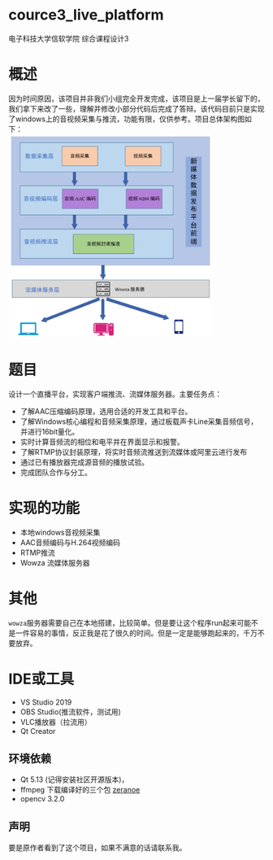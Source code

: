 # cource3_live_platform
电子科技大学信软学院 综合课程设计3
# 概述
因为时间原因，该项目并非我们小组完全开发完成，该项目是上一届学长留下的，我们拿下来改了一些，理解并修改小部分代码后完成了答辩。该代码目前只是实现了windows上的音视频采集与推流，功能有限，仅供参考。项目总体架构图如下：</br>
<img src="static/架构.png" alt = "架构" height ="400px" width ="400px"/>
# 题目
设计一个直播平台，实现客户端推流、流媒体服务器。主要任务点：
+ 了解AAC压缩编码原理，选用合适的开发工具和平台。
+ 了解Windows核心编程和音频采集原理，通过板载声卡Line采集音频信号，并进行16bit量化。
+ 实时计算音频流的相位和电平并在界面显示和报警。
+ 了解RTMP协议封装原理，将实时音频流推送到流媒体或阿里云进行发布
+ 通过已有播放器完成源音频的播放试验。
+ 完成团队合作与分工。

# 实现的功能
+ 本地windows音视频采集
+ AAC音频编码与H.264视频编码
+ RTMP推流
+ Wowza 流媒体服务器

# 其他

`wowza`服务器需要自己在本地搭建，比较简单。但是要让这个程序run起来可能不是一件容易的事情，反正我是花了很久的时间。但是一定是能够跑起来的，千万不要放弃。

# IDE或工具
+ VS Studio 2019
+ OBS Studio(推流软件，测试用)
+ VLC播放器（拉流用）
+ Qt Creator

## 环境依赖
+ Qt 5.13 (记得安装社区开源版本)，
+ ffmpeg 下载编译好的三个包 [zeranoe](https://ffmpeg.zeranoe.com/builds/)
+ opencv 3.2.0
## 声明 
要是原作者看到了这个项目，如果不满意的话请联系我。